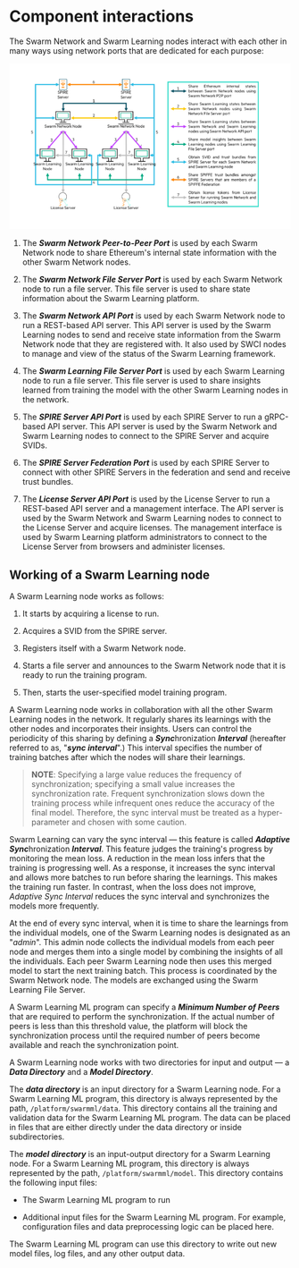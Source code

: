 # Component interactions

The Swarm Network and Swarm Learning nodes interact with each other in
many ways using network ports that are dedicated for each purpose:

![](images/sl_comp_interaction.png)

1.  The ***Swarm Network Peer-to-Peer Port*** is used by each Swarm
    Network node to share Ethereum\'s internal state information with
    the other Swarm Network nodes.

2.  The ***Swarm Network File Server Port*** is used by each Swarm
    Network node to run a file server. This file server is used to share
    state information about the Swarm Learning platform.

3.  The ***Swarm Network API Port*** is used by each Swarm Network node
    to run a REST-based API server. This API server is used by the Swarm
    Learning nodes to send and receive state information from the Swarm
    Network node that they are registered with. It also used by SWCI
    nodes to manage and view of the status of the Swarm Learning
    framework.

4.  The ***Swarm Learning File Server Port*** is used by each Swarm
    Learning node to run a file server. This file server is used to
    share insights learned from training the model with the other Swarm
    Learning nodes in the network.

5.  The ***SPIRE Server API Port*** is used by each SPIRE Server to run
    a gRPC-based API server. This API server is used by the Swarm
    Network and Swarm Learning nodes to connect to the SPIRE Server and
    acquire SVIDs.

6.  The ***SPIRE Server Federation Port*** is used by each SPIRE Server
    to connect with other SPIRE Servers in the federation and send and
    receive trust bundles.

7.  The ***License Server API Port*** is used by the License Server to
    run a REST-based API server and a management interface. The API
    server is used by the Swarm Network and Swarm Learning nodes to
    connect to the License Server and acquire licenses. The management
    interface is used by Swarm Learning platform administrators to
    connect to the License Server from browsers and administer licenses.

## Working of a Swarm Learning node

A Swarm Learning node works as follows:

1.  It starts by acquiring a license to run.

2.  Acquires a SVID from the SPIRE server.

3.  Registers itself with a Swarm Network node.

4.  Starts a file server and announces to the Swarm Network node that it
    is ready to run the training program.

5.  Then, starts the user-specified model training program.

A Swarm Learning node works in collaboration with all the other Swarm
Learning nodes in the network. It regularly shares its learnings with
the other nodes and incorporates their insights. Users can control the
periodicity of this sharing by defining a ***Sync***hronization
***Interval*** (hereafter referred to as, \"***sync interval***\".) This
interval specifies the number of training batches after which the nodes
will share their learnings.

  >**NOTE**: Specifying a large value reduces the frequency of synchronization;
specifying a small value increases the synchronization rate. Frequent
synchronization slows down the training process while infrequent ones
reduce the accuracy of the final model. Therefore, the sync interval
must be treated as a hyper-parameter and chosen with some caution.

Swarm Learning can vary the sync interval &mdash; this feature is called
***Adaptive Sync***hronization ***Interval***. This feature judges the
training\'s progress by monitoring the mean loss. A reduction in the
mean loss infers that the training is progressing well. As a response,
it increases the sync interval and allows more batches to run before
sharing the learnings. This makes the training run faster. In contrast,
when the loss does not improve, *Adaptive Sync Interval* reduces the
sync interval and synchronizes the models more frequently.

At the end of every sync interval, when it is time to share the
learnings from the individual models, one of the Swarm Learning nodes is
designated as an \"*admin*\". This admin node collects the individual
models from each peer node and merges them into a single model by
combining the insights of all the individuals. Each peer Swarm Learning
node then uses this merged model to start the next training batch. This
process is coordinated by the Swarm Network node. The models are
exchanged using the Swarm Learning File Server.

A Swarm Learning ML program can specify a ***Minimum Number of Peers***
that are required to perform the synchronization. If the actual number
of peers is less than this threshold value, the platform will block the
synchronization process until the required number of peers become
available and reach the synchronization point.

A Swarm Learning node works with two directories for input and output &mdash;
a ***Data Directory*** and a ***Model Directory***.

The ***data directory*** is an input directory for a Swarm Learning
node. For a Swarm Learning ML program, this directory is always
represented by the path, ``/platform/swarmml/data``. This directory contains
all the training and validation data for the Swarm Learning ML program.
The data can be placed in files that are either directly under the data
directory or inside subdirectories.

The ***model directory*** is an input-output directory for a Swarm
Learning node. For a Swarm Learning ML program, this directory is always
represented by the path, ``/platform/swarmml/model``. This directory
contains the following input files:

-   The Swarm Learning ML program to run

-   Additional input files for the Swarm Learning ML program. For
    example, configuration files and data preprocessing logic can be
    placed here.

The Swarm Learning ML program can use this directory to write out new
model files, log files, and any other output data.
